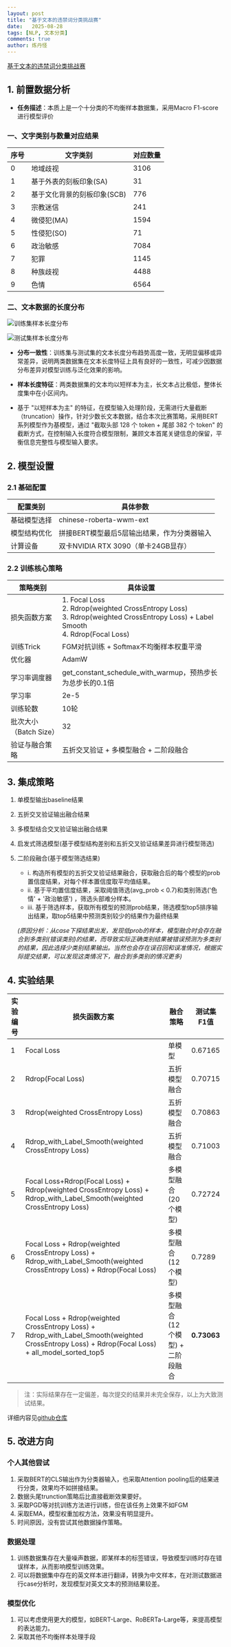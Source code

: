 ```yaml
---
layout: post
title: "基于文本的违禁词分类挑战赛"
date:   2025-08-28
tags: [NLP, 文本分类]
comments: true
author: 炼丹怪
---
```


[基于文本的违禁词分类挑战赛](https://challenge.xfyun.cn/topic/info?type=prohibited-words-classification)

## 1. 前置数据分析

- **任务描述**：本质上是一个十分类的不均衡样本数据集，采用Macro F1-score进行模型评价

### 一、文字类别与数量对应结果

| 序号 | 文字类别                     | 对应数量 |
|------|------------------------------|----------|
| 0    | 地域歧视                     | 3106     |
| 1    | 基于外表的刻板印象(SA)       | 31       |
| 2    | 基于文化背景的刻板印象(SCB)  | 776      |
| 3    | 宗教迷信                     | 241      |
| 4    | 微侵犯(MA)                   | 1594     |
| 5    | 性侵犯(SO)                   | 71       |
| 6    | 政治敏感                     | 7084     |
| 7    | 犯罪                         | 1145     |
| 8    | 种族歧视                     | 4488     |
| 9    | 色情                         | 6564     |

### 二、文本数据的长度分布

![训练集样本长度分布](https://LLLcf.github.io/images/train_len.png)

![测试集样本长度分布](https://LLLcf.github.io/images/test_len.png)

- **分布一致性**：训练集与测试集的文本长度分布趋势高度一致，无明显偏移或异常差异，说明两类数据集在文本长度特征上具有良好的一致性，可减少因数据分布差异对模型训练与泛化效果的影响。

- **样本长度特征**：两类数据集的文本均以短样本为主，长文本占比极低，整体长度集中在小区间内。

- 基于 "以短样本为主" 的特征，在模型输入处理阶段，无需进行大量截断（truncation）操作，针对少数长文本数据，结合本次比赛策略，采用BERT系列模型作为基模型，通过 "截取头部 128 个 token + 尾部 382 个 token" 的截断方式，在控制输入长度符合模型限制，兼顾文本首尾关键信息的保留，平衡信息完整性与模型输入要求。

## 2. 模型设置

### 2.1 基础配置

| 配置类别       | 具体参数                                                                 |
|----------------|--------------------------------------------------------------------------|
| 基础模型选择   | chinese-roberta-wwm-ext                                                 |
| 模型结构优化   | 拼接BERT模型最后5层输出结果，作为分类器输入                              |
| 计算设备       | 双卡NVIDIA RTX 3090（单卡24GB显存）                                     |

### 2.2 训练核心策略

| 策略类别               | 具体设置                                                                 |
|------------------------|--------------------------------------------------------------------------|
| 损失函数方案           | 1. Focal Loss<br>2. Rdrop(weighted CrossEntropy Loss)<br>3. Rdrop(weighted CrossEntropy Loss) + Label Smooth<br>4. Rdrop(Focal Loss) |
| 训练Trick              | FGM对抗训练 + Softmax不均衡样本权重平滑                                  |
| 优化器                 | AdamW                                                                    |
| 学习率调度器           | get_constant_schedule_with_warmup，预热步长为总步长的0.1倍               |
| 学习率                 | 2e-5                                                                     |
| 训练轮数               | 10轮                                                                     |
| 批次大小（Batch Size） | 32                                                                       |
| 验证与融合策略         | 五折交叉验证 + 多模型融合 + 二阶段融合                                   |

## 3. 集成策略

1. 单模型输出baseline结果
2. 五折交叉验证输出融合结果
3. 多模型结合交叉验证输出融合结果
4. 启发式筛选模型(基于模型结构差别和五折交叉验证结果差异进行模型筛选)
5. 二阶段融合(基于模型筛选结果)
   - i. 构造所有模型的五折交叉验证结果融合，获取融合后的每个模型的prob置信度结果，对每个样本置信度取平均值结果。
   - ii. 基于平均置信度结果，采取阈值筛选(avg_prob < 0.7)和类别筛选('色情' + '政治敏感') ，筛选头部难分样本。
   - iii. 基于筛选样本，获取所有模型的预测prob结果，筛选模型top5排序输出结果，取top5结果中预测类别较少的结果作为最终结果
   
   *(原因分析：从case下探结果出发，发现低prob的样本，模型融合时会存在融合到多类别(错误类别)的结果，而导致实际正确类别结果被错误预测为多类别的结果，因此选择少类别结果输出。当然也会存在误召回和误准情况，根据实际提交结果，可以发现这类情况下，融合到多类别的情况更多)*

## 4. 实验结果

| 实验编号 | 损失函数方案                          | 融合策略                | 测试集F1值 | 
|----------|---------------------------------------|-------------------------|------------|
| 1        | Focal Loss                            | 单模型                  | 0.67165    |
| 2        | Rdrop(Focal Loss)                     | 五折模型融合            | 0.70715    |
| 3        | Rdrop(weighted CrossEntropy Loss)     | 五折模型融合            | 0.70863    |
| 4        | Rdrop_with_Label_Smooth(weighted CrossEntropy Loss) | 五折模型融合 | 0.71003    |
| 5        | Focal Loss+Rdrop(Focal Loss) + Rdrop(weighted CrossEntropy Loss) + Rdrop_with_Label_Smooth(weighted CrossEntropy Loss) | 多模型融合(20个模型) | 0.72724 |
| 6        | Focal Loss + Rdrop(weighted CrossEntropy Loss) + Rdrop_with_Label_Smooth(weighted CrossEntropy Loss) + Rdrop(Focal Loss) | 多模型融合(12个模型) | 0.7289 |
| 7        | Focal Loss + Rdrop(weighted CrossEntropy Loss) + Rdrop_with_Label_Smooth(weighted CrossEntropy Loss) + Rdrop(Focal Loss) + all_model_sorted_top5 | 多模型融合(12个模型) + 二阶段融合 | **0.73063** |

> 注：实际结果存在一定偏差，每次提交的结果并未完全保存，以上为大致测试结果。

详细内容见[github仓库](https://github.com/LLLcf/classification)

## 5. 改进方向

### 个人其他尝试
  1. 采取BERT的CLS输出作为分类器输入，也采取Attention pooling后的结果进行分类，效果均不如拼接结果。 
  2. 数据头尾trunction策略后比直接截断效果要好。
  3. 采取PGD等对抗训练方法进行训练，但在该任务上效果不如FGM
  4. 采取EMA，模型权重加权方法，效果没有明显提升。
  5. 时间原因，没有尝试其他数据操作策略。

### 数据处理
  1. 训练数据集存在大量噪声数据，即某样本的标签错误，导致模型训练时存在错误样本，从而影响模型训练效果。
  2. 可以将数据集中存在的英文样本进行翻译，转换为中文样本，在对测试数据进行case分析时，发现模型对英文文本的预测结果较差。

### 模型优化
  1. 可以考虑使用更大的模型，如BERT-Large、RoBERTa-Large等，来提高模型的表达能力。
  2. 采取其他不均衡样本处理手段
